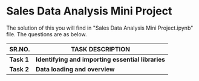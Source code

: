 # Sales Data Analysis Mini Project

The solution of this you will find in "Sales Data Analysis Mini Project.ipynb" file. The questions are as below.

<table>
  <thead>
    <tr>
      <th> SR.NO.</th>
      <th> TASK DESCRIPTION </th>
    </tr>
  </thead>
  
  <tbody>
    <tr>
      <td><b>Task 1</td>
      <td><b> Identifying and importing essential libraries </td>
    </tr>
    <tr>
      <td rowspan=6><b>Task 2</td>
      <td><b> Data loading and overview </td>
    </tr>
  </tbody>
</table>
